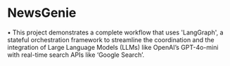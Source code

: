 # NewsGenie
• This project demonstrates a complete workflow that uses 'LangGraph', a stateful orchestration framework to streamline the coordination and the integration of Large Language Models (LLMs) like OpenAI’s GPT-4o-mini with real-time search APIs like ‘Google Search’.

